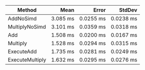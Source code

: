 |          Method |     Mean |     Error |    StdDev |
|---------------- |---------:|----------:|----------:|
|       AddNoSimd | 3.085 ms | 0.0255 ms | 0.0238 ms |
|  MultiplyNoSimd | 3.101 ms | 0.0359 ms | 0.0318 ms |
|             Add | 1.508 ms | 0.0200 ms | 0.0167 ms |
|        Multiply | 1.528 ms | 0.0294 ms | 0.0315 ms |
|      ExecuteAdd | 1.735 ms | 0.0281 ms | 0.0249 ms |
| ExecuteMultiply | 1.632 ms | 0.0295 ms | 0.0276 ms |
